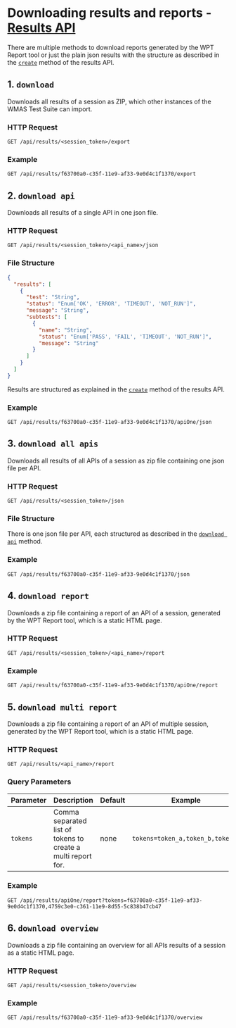 # Downloading results and reports - [Results API](../README.md#results-api)

There are multiple methods to download reports generated by the WPT Report tool or just the plain json results with the structure as described in the [`create`](./create.md) method of the results API.

## 1. `download` <a name="download"></a>

Downloads all results of a session as ZIP, which other instances of the WMAS Test Suite can import.

### HTTP Request

`GET /api/results/<session_token>/export`

### Example

`GET /api/results/f63700a0-c35f-11e9-af33-9e0d4c1f1370/export`

## 2. `download api` <a name="download-api"></a>

Downloads all results of a single API in one json file.

### HTTP Request

`GET /api/results/<session_token>/<api_name>/json`

### File Structure

```json
{
  "results": [
    {
      "test": "String",
      "status": "Enum['OK', 'ERROR', 'TIMEOUT', 'NOT_RUN']",
      "message": "String",
      "subtests": [
        {
          "name": "String",
          "status": "Enum['PASS', 'FAIL', 'TIMEOUT', 'NOT_RUN']",
          "message": "String"
        }
      ]
    }
  ]
}
```

Results are structured as explained in the [`create`](./create.md) method of the results API.

### Example

`GET /api/results/f63700a0-c35f-11e9-af33-9e0d4c1f1370/apiOne/json`

## 3. `download all apis` <a name="download-all-apis"></a>

Downloads all results of all APIs of a session as zip file containing one json file per API.

### HTTP Request

`GET /api/results/<session_token>/json`

### File Structure

There is one json file per API, each structured as described in the [`download api`](#download-api) method.

### Example

`GET /api/results/f63700a0-c35f-11e9-af33-9e0d4c1f1370/json`

## 4. `download report` <a name="download-report"></a>

Downloads a zip file containing a report of an API of a session, generated by the WPT Report tool, which is a static HTML page.

### HTTP Request

`GET /api/results/<session_token>/<api_name>/report`

### Example

`GET /api/results/f63700a0-c35f-11e9-af33-9e0d4c1f1370/apiOne/report`

## 5. `download multi report`<a name="download-multi-report"></a>

Downloads a zip file containing a report of an API of multiple session, generated by the WPT Report tool, which is a static HTML page.

### HTTP Request

`GET /api/results/<api_name>/report`

### Query Parameters

| Parameter | Description                                                  | Default | Example                          |
| --------- | ------------------------------------------------------------ | ------- | -------------------------------- |
| `tokens`  | Comma separated list of tokens to create a multi report for. | none    | `tokens=token_a,token_b,token_c` |

### Example

`GET /api/results/apiOne/report?tokens=f63700a0-c35f-11e9-af33-9e0d4c1f1370,4759c3e0-c361-11e9-8d55-5c838b47cb47`

## 6. `download overview` <a name="download-overview"></a>

Downloads a zip file containing an overview for all APIs results of a session as a static HTML page.

### HTTP Request

`GET /api/results/<session_token>/overview`

### Example

`GET /api/results/f63700a0-c35f-11e9-af33-9e0d4c1f1370/overview`